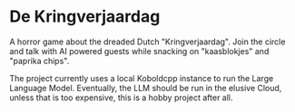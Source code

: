 # De Kringverjaardag

A horror game about the dreaded Dutch "Kringverjaardag". Join the circle and talk with AI powered guests while snacking on "kaasblokjes" and "paprika chips".

The project currently uses a local Koboldcpp instance to run the Large Language Model. Eventually, the LLM should be run in the elusive Cloud, unless that is too expensive, this is a hobby project after all.